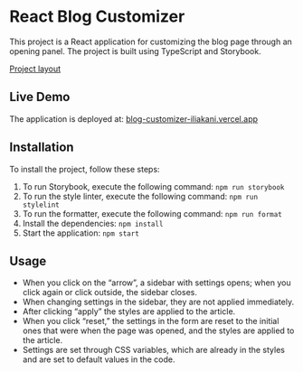 # React Blog Customizer

This project is a React application for customizing the blog page through an opening panel. The project is built using TypeScript and Storybook.

[Project layout](https://www.figma.com/file/FEeiiGLOsE7ktXbPpBxYoD/Custom-dropdown?type=design&node-id=0%3A1&mode=design&t=eXRJnWC6Xsuw0qR4-1)

## Live Demo

The application is deployed at: [blog-customizer-iliakani.vercel.app](https://blog-customizer-iliakani.vercel.app)

## Installation

To install the project, follow these steps:

1. To run Storybook, execute the following command: `npm run storybook`
2. To run the style linter, execute the following command: `npm run stylelint`
3. To run the formatter, execute the following command: `npm run format`
4. Install the dependencies: `npm install`
4. Start the application: `npm start`

## Usage

- When you click on the “arrow”, a sidebar with settings opens; when you click again or click outside, the sidebar closes.
- When changing settings in the sidebar, they are not applied immediately.
- After clicking “apply” the styles are applied to the article.
- When you click “reset,” the settings in the form are reset to the initial ones that were when the page was opened, and the styles are applied to the article.
- Settings are set through CSS variables, which are already in the styles and are set to default values ​​in the code.
